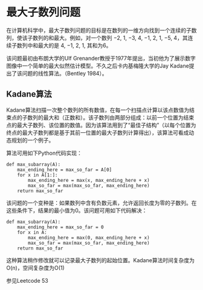 # 最大子数列问题
在计算机科学中，最大子数列问题的目标是在数列的一维方向找到一个连续的子数列，使该子数列的和最大。例如，对一个数列 −2, 1, −3, 4, −1, 2, 1, −5, 4，其连续子数列中和最大的是 4, −1, 2, 1, 其和为6。

该问题最初由布朗大学的Ulf Grenander教授于1977年提出，当初他为了展示数字图像中一个简单的最大似然估计模型。不久之后卡内基梅隆大学的Jay Kadane提出了该问题的线性算法。（Bentley 1984）。 

## Kadane算法
Kadane算法扫描一次整个数列的所有数值，在每一个扫描点计算以该点数值为结束点的子数列的最大和（正数和）。该子数列由两部分组成：以前一个位置为结束点的最大子数列、该位置的数值。因为该算法用到了“最佳子结构”（以每个位置为终点的最大子数列都是基于其前一位置的最大子数列计算得出），该算法可看成动态规划的一个例子。

算法可用如下Python代码实现：

```
def max_subarray(A):
    max_ending_here = max_so_far = A[0]
    for x in A[1:]:
        max_ending_here = max(x, max_ending_here + x)
        max_so_far = max(max_so_far, max_ending_here)
    return max_so_far
```

该问题的一个变种是：如果数列中含有负数元素，允许返回长度为零的子数列。在这些条件下，结果的最小值为0。该问题可用如下代码解决：

```
def max_subarray(A):
    max_ending_here = max_so_far = 0
    for x in A:
        max_ending_here = max(0, max_ending_here + x)
        max_so_far = max(max_so_far, max_ending_here)
    return max_so_far
```

这种算法稍作修改就可以记录最大子数列的起始位置。Kadane算法时间复杂度为O(n)，空间复杂度为O(1)

参见Leetcode 53
